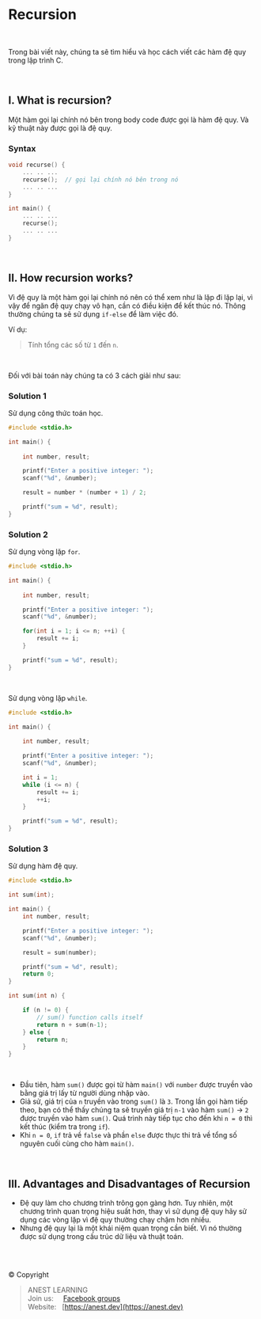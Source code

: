 # Recursion

<br />

Trong bài viết này, chúng ta sẽ tìm hiểu và học cách viết các hàm đệ quy trong lập trình C.

<br />

## I. What is recursion?

Một hàm gọi lại chính nó bên trong body code được gọi là hàm đệ quy. Và kỹ thuật này được gọi là đệ quy.

### Syntax

```c
void recurse() {
    ... .. ...
    recurse();  // gọi lại chính nó bên trong nó
    ... .. ...
}

int main() {
    ... .. ...
    recurse();
    ... .. ...
}
```

<br />

## II. How recursion works?

Vì đệ quy là một hàm gọi lại chính nó nên có thể xem như là lặp đi lặp lại, vì vậy để ngăn đệ quy chạy vô hạn, cần có điều kiện để kết thúc nó. Thông thường chúng ta sẽ sử dụng `if-else` để làm việc đó.

Ví dụ:
> Tính tổng các số từ `1` đến `n`.

<br />

Đối với bài toán này chúng ta có 3 cách giải như sau:


### Solution 1

Sử dụng công thức toán học.
```c
#include <stdio.h>

int main() {
    
    int number, result;

    printf("Enter a positive integer: ");
    scanf("%d", &number);

    result = number * (number + 1) / 2;

    printf("sum = %d", result);
}
```


### Solution 2

Sử dụng vòng lặp `for`.
```c
#include <stdio.h>

int main() {
    
    int number, result;

    printf("Enter a positive integer: ");
    scanf("%d", &number);

    for(int i = 1; i <= n; ++i) {
        result += i;
    }

    printf("sum = %d", result);
}
```

<br />

Sử dụng vòng lặp `while`.
```c
#include <stdio.h>

int main() {
    
    int number, result;

    printf("Enter a positive integer: ");
    scanf("%d", &number);

    int i = 1;
    while (i <= n) {
        result += i;
        ++i;
    }

    printf("sum = %d", result);
}
```


### Solution 3

Sử dụng hàm đệ quy.
```c
#include <stdio.h>

int sum(int);

int main() {
    int number, result;

    printf("Enter a positive integer: ");
    scanf("%d", &number);

    result = sum(number);

    printf("sum = %d", result);
    return 0;
}

int sum(int n) {

    if (n != 0) {
        // sum() function calls itself
        return n + sum(n-1); 
    } else {
        return n;
    }
}
```

<br />

- Đầu tiên, hàm `sum()` được gọi từ hàm `main()` với `number` được truyền vào bằng giá trị lấy từ người dùng nhập vào.
- Giả sử, giá trị của `n` truyền vào trong `sum()` là `3`. Trong lần gọi hàm tiếp theo, bạn có thể thấy chúng ta sẽ truyền giá trị `n-1` vào hàm `sum()` → `2` được truyền vào hàm `sum()`. Quá trình này tiếp tục cho đến khi `n = 0` thì kết thúc (kiểm tra trong `if`).
- Khi `n = 0`, `if` trả về `false` và phần `else` được thực thi trả về tổng số nguyên cuối cùng cho hàm `main()`.


<br />

## III. Advantages and Disadvantages of Recursion

- Đệ quy làm cho chương trình trông gọn gàng hơn. Tuy nhiên, một chương trình quan trọng hiệu suất hơn, thay vì sử dụng đệ quy hãy sử dụng các vòng lặp vì đệ quy thường chạy chậm hơn nhiều.
- Nhưng đệ quy lại là một khái niệm quan trọng cần biết. Vì nó thường được sử dụng trong cấu trúc dữ liệu và thuật toán.

<br />

##  

© Copyright
> ANEST LEARNING  
> Join us: &nbsp;&nbsp;&nbsp; [Facebook groups](https://www.facebook.com/groups/anest.learning/)  
> Website: &nbsp; [https://anest.dev](https://anest.dev)  
